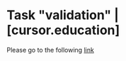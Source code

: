 # Task "validation" | [cursor.education]

Please go to the following [link](https://helengladun.github.io/js-validation/)
